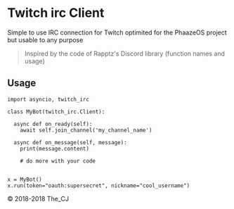 # Twitch irc Client

Simple to use IRC connection for Twitch optimited for the PhaazeOS project
but usable to any purpose


> Inspired by the code of Rapptz's Discord library (function names and usage)

## Usage

```
import asyncio, twitch_irc

class MyBot(twitch_irc.Client):

  async def on_ready(self):
    await self.join_channel('my_channel_name')

  async def on_message(self, message):
    print(message.content)

    # do more with your code


x = MyBot()
x.run(token="oauth:supersecret", nickname="cool_username")
```
:copyright: 2018-2018 The_CJ
